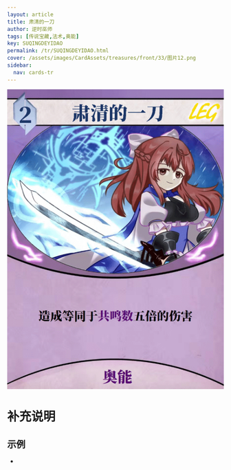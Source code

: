 ```yaml
---
layout: article
title: 肃清的一刀
author: 逆时巫师
tags: [传说宝藏,法术,奥能]
key: SUQINGDEYIDAO
permalink: /tr/SUQINGDEYIDAO.html
cover: /assets/images/CardAssets/treasures/front/33/图片12.png
sidebar:
  nav: cards-tr
---
```

![](/assets/images/CardAssets/treasures/front/33/图片12.png)

# 补充说明



## 示例
* 